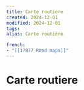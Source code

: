 ```yaml
---
title: Carte routiere
created: 2024-12-01
modified: 2024-12-01
tags: 
alias: Carte routière

french:
- "[[17877 Road maps]]"
---
```

# Carte routiere
